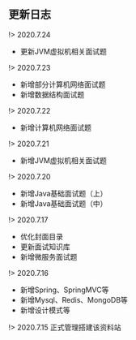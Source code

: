 ## 更新日志

!> 2020.7.24
  - 更新JVM虚拟机相关面试题
  

!> 2020.7.23
  - 新增部分计算机网络面试题
  - 新增数据结构面试题
  
!> 2020.7.22
  - 新增计算机网络面试题
  
!> 2020.7.21
  - 新增JVM虚拟机相关面试题

!> 2020.7.20
  - 新增Java基础面试题（上）
  - 新增Java基础面试题（中）

!> 2020.7.17
  - 优化封面目录
  - 更新面试知识库
  - 新增微服务面试题

!> 2020.7.16 
  - 新增Spring、SpringMVC等
  - 新增Mysql、Redis、MongoDB等
  - 新增设计模式等

!> 2020.7.15 正式管理搭建该资料站


